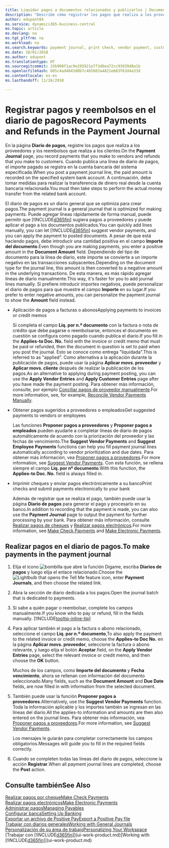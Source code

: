 ```yaml
---
title: Liquidar pagos a documentos relacionados y publicarlos | Documentos de Microsoft
description: "Describe cómo registrar los pagos que realiza a los proveedores y los reembolsos que realiza a los clientes."
author: edupont04
ms.service: dynamics365-business-central
ms.topic: article
ms.devlang: na
ms.tgt_pltfrm: na
ms.workload: na
ms.search.keywords: payment journal, print check, vendor payment, customer refund, creditor, debt, balance due, AP
ms.date: 10/01/2018
ms.author: edupont
ms.translationtype: HT
ms.sourcegitcommit: 33b900f1ac9e295921e7f3d6ea72cc93939d8a1b
ms.openlocfilehash: 605c4ad4043d8b7c4b5603a4821e683f63d4a33d
ms.contentlocale: es-es
ms.lasthandoff: 11/26/2018

---
```

# <a name="record-payments-and-refunds-in-the-payment-journal"></a><span data-ttu-id="06f5c-103">Registrar pagos y reembolsos en el diario de pagos</span><span class="sxs-lookup"><span data-stu-id="06f5c-103">Record Payments and Refunds in the Payment Journal</span></span>

<span data-ttu-id="06f5c-104">En la página **Diario de pagos**, registre los pagos que realiza a los proveedores y los reembolsos que realiza a los clientes.</span><span class="sxs-lookup"><span data-stu-id="06f5c-104">On the **Payment Journal** page, you record payments that you make to vendors and refunds that you make to customers.</span></span> <span data-ttu-id="06f5c-105">Cuando publica una línea de diario de pagos, el importe pagado se registra en la cuenta bancaria del sistema especificada.</span><span class="sxs-lookup"><span data-stu-id="06f5c-105">When you post a payment journal line, the paid amount is recorded on the specified system bank account.</span></span> <span data-ttu-id="06f5c-106">A continuación, debe tomar medidas para realizar la transferencia de dinero real desde la cuenta bancaria relacionada.</span><span class="sxs-lookup"><span data-stu-id="06f5c-106">You must then take steps to perform the actual money transfer from the related bank account.</span></span>  

<span data-ttu-id="06f5c-107">El diario de pagos es un diario general que se optimiza para crear pagos.</span><span class="sxs-lookup"><span data-stu-id="06f5c-107">The payment journal is a general journal that is optimized for making payments.</span></span> <span data-ttu-id="06f5c-108">Puede agregar líneas rápidamente de forma manual, puede permitir que [!INCLUDE[d365fin](includes/d365fin_md.md)] sugiera pagos a proveedores y puede aplicar el pago a los documentos publicados.</span><span class="sxs-lookup"><span data-stu-id="06f5c-108">You can quickly add lines manually, you can let [!INCLUDE[d365fin](includes/d365fin_md.md)] suggest vendor payments, and you can apply the payment to posted documents.</span></span> <span data-ttu-id="06f5c-109">A pesar de que está haciendo pagos, debe introducir una cantidad positiva en el campo **Importe del documento**.</span><span class="sxs-lookup"><span data-stu-id="06f5c-109">Even though you are making payments, you enter a positive amount in the **Document Amount** field.</span></span> <span data-ttu-id="06f5c-110">Dependiendo del tipo de documento para la línea de diario, este importe se convierte a un importe negativo en las transacciones subyacentes.</span><span class="sxs-lookup"><span data-stu-id="06f5c-110">Depending on the document type for the journal line, this amount is then converted to a negative amount in the underlying transactions.</span></span> <span data-ttu-id="06f5c-111">De esta manera, es más rápido agregar líneas de diario manualmente.</span><span class="sxs-lookup"><span data-stu-id="06f5c-111">This way, it's faster for you to add journal lines manually.</span></span> <span data-ttu-id="06f5c-112">Si prefiere introducir importes negativos, puede personalizar el diario de pagos para que muestre el campo **Importe** en su lugar.</span><span class="sxs-lookup"><span data-stu-id="06f5c-112">If you prefer to enter negative amounts, you can personalize the payment journal to show the **Amount** field instead.</span></span>  

- <span data-ttu-id="06f5c-113">Aplicación de pagos a facturas o abonos</span><span class="sxs-lookup"><span data-stu-id="06f5c-113">Applying payments to invoices or credit memos</span></span>

    <span data-ttu-id="06f5c-114">Si completa el campo **Liq. por n.º documento** con la factura o nota de crédito que debe pagarse o reembolsarse, entonces el documento en cuestión se configura como pagado cuando publica el diario.</span><span class="sxs-lookup"><span data-stu-id="06f5c-114">If you fill in the **Applies-to Doc. No.** field with the invoice or credit memo that must be paid or refunded, then the document in question is set to paid when you post the journal.</span></span> <span data-ttu-id="06f5c-115">Esto se conoce como entrega "liquidada".</span><span class="sxs-lookup"><span data-stu-id="06f5c-115">This is referred to as "applied".</span></span> <span data-ttu-id="06f5c-116">Como alternativa a la aplicación durante la publicación de pagos, puede usar la página **Aplicar movs. proveedor** y **Aplicar movs. cliente** después de realizar la publicación de los pagos.</span><span class="sxs-lookup"><span data-stu-id="06f5c-116">As an alternative to applying during payment posting, you can use the **Apply Vendor Entries** and **Apply Customer Entries** page after you have made the payment posting.</span></span> <span data-ttu-id="06f5c-117">Para obtener más información, consulte, por ejemplo [Conciliar pagos de proveedor manualmente](payables-how-apply-purchase-transactions-manually.md).</span><span class="sxs-lookup"><span data-stu-id="06f5c-117">For more information, see, for example, [Reconcile Vendor Payments Manually](payables-how-apply-purchase-transactions-manually.md).</span></span>  

- <span data-ttu-id="06f5c-118">Obtener pagos sugeridos a proveedores o empleados</span><span class="sxs-lookup"><span data-stu-id="06f5c-118">Get suggested payments to vendors or employees</span></span> 

    <span data-ttu-id="06f5c-119">Las funciones **Proponer pagos a proveedores** y **Proponer pagos a empleados** pueden ayudarle a completar líneas de diario de pagos automáticamente de acuerdo con la priorización del proveedor y las fechas de vencimiento.</span><span class="sxs-lookup"><span data-stu-id="06f5c-119">The **Suggest Vendor Payments** and **Suggest Employee Payments** functions can help you fill payment journal lines automatically according to vendor prioritization and due dates.</span></span> <span data-ttu-id="06f5c-120">Para obtener más información, vea [Proponer pagos a proveedores](payables-how-suggest-vendor-payments.md).</span><span class="sxs-lookup"><span data-stu-id="06f5c-120">For more information, see [Suggest Vendor Payments](payables-how-suggest-vendor-payments.md).</span></span> <span data-ttu-id="06f5c-121">Con esta función, se rellena siempre el campo **Liq. por nº documento**.</span><span class="sxs-lookup"><span data-stu-id="06f5c-121">With this function, the **Applies-to Doc. No.** field is always filled in.</span></span>  

- <span data-ttu-id="06f5c-122">Imprimir cheques y enviar pagos electrónicamente a su banco</span><span class="sxs-lookup"><span data-stu-id="06f5c-122">Print checks and submit payments electronically to your bank</span></span>

    <span data-ttu-id="06f5c-123">Además de registrar que se realiza el pago, también puede usar la página **Diario de pagos** para generar el pago y procesarlo en su banco.</span><span class="sxs-lookup"><span data-stu-id="06f5c-123">In addition to recording that the payment is made, you can also use the **Payment Journal** page to output the payment for further processing by your bank.</span></span> <span data-ttu-id="06f5c-124">Para obtener más información, consulte [Realizar pagos de cheques](payables-how-work-checks.md) y [Realizar pagos electrónicos](payables-how-export-payments-bank-file.md).</span><span class="sxs-lookup"><span data-stu-id="06f5c-124">For more information, see [Make Check Payments](payables-how-work-checks.md) and [Make Electronic Payments](payables-how-export-payments-bank-file.md).</span></span>  

## <a name="to-make-payments-in-the-payment-journal"></a><span data-ttu-id="06f5c-125">Realizar pagos en el diario de pagos.</span><span class="sxs-lookup"><span data-stu-id="06f5c-125">To make payments in the payment journal</span></span> 

1. <span data-ttu-id="06f5c-126">Elija el icono ![bombilla que abre la función Dígame](media/ui-search/search_small.png "Dígame que desea hacer"), escriba **Diarios de pagos** y luego elija el enlace relacionado.</span><span class="sxs-lookup"><span data-stu-id="06f5c-126">Choose the ![Lightbulb that opens the Tell Me feature](media/ui-search/search_small.png "Tell me what you want to do") icon, enter **Payment Journals**, and then choose the related link.</span></span>
2. <span data-ttu-id="06f5c-127">Abra la sección de diario dedicada a los pagos.</span><span class="sxs-lookup"><span data-stu-id="06f5c-127">Open the journal batch that is dedicated to payments.</span></span>
3. <span data-ttu-id="06f5c-128">Si sabe a quién pagar o reembolsar, complete los campos manualmente.</span><span class="sxs-lookup"><span data-stu-id="06f5c-128">If you know who to pay or refund, fill in the fields manually.</span></span> [!INCLUDE[tooltip-inline-tip](includes/tooltip-inline-tip_md.md)]
4. <span data-ttu-id="06f5c-129">Para aplicar también el pago a la factura o abono relacionado, seleccione el campo **Liq. por n.º documento**,</span><span class="sxs-lookup"><span data-stu-id="06f5c-129">To also apply the payment to the related invoice or credit memo, choose the **Applies-to Doc No.**</span></span> <span data-ttu-id="06f5c-130">en la página **Aplicar movs. proveedor**, seleccione la factura o abono relevante, y luego elija el botón **Aceptar**.</span><span class="sxs-lookup"><span data-stu-id="06f5c-130">field, on the **Apply Vendor Entries** page, select the relevant invoice or credit memo, and then choose the **OK** button.</span></span>

    <span data-ttu-id="06f5c-131">Muchos de los campos, como **Importe del documento** y **Fecha vencimiento**, ahora se rellenan con información del documento seleccionado.</span><span class="sxs-lookup"><span data-stu-id="06f5c-131">Many fields, such as the **Document Amount** and **Due Date** fields, are now filled in with information from the selected document.</span></span>
5. <span data-ttu-id="06f5c-132">También puede usar la función **Proponer pagos a proveedores**.</span><span class="sxs-lookup"><span data-stu-id="06f5c-132">Alternatively, use the **Suggest Vendor Payments** function.</span></span> <span data-ttu-id="06f5c-133">Toda la información aplicable y los importes también se ingresan en las líneas del diario.</span><span class="sxs-lookup"><span data-stu-id="06f5c-133">All the applies-to information and amounts are then also entered on the journal lines.</span></span> <span data-ttu-id="06f5c-134">Para obtener más información, vea [Proponer pagos a proveedores](payables-how-suggest-vendor-payments.md).</span><span class="sxs-lookup"><span data-stu-id="06f5c-134">For more information, see [Suggest Vendor Payments](payables-how-suggest-vendor-payments.md).</span></span>

    <span data-ttu-id="06f5c-135">Los mensajes le guiarán para completar correctamente los campos obligatorios.</span><span class="sxs-lookup"><span data-stu-id="06f5c-135">Messages will guide you to fill in the required fields correctly.</span></span>
6.  <span data-ttu-id="06f5c-136">Cuando se completen todas las líneas del diario de pagos, seleccione la acción **Registrar**.</span><span class="sxs-lookup"><span data-stu-id="06f5c-136">When all payment journal lines are completed, choose the **Post** action.</span></span>

## <a name="see-also"></a><span data-ttu-id="06f5c-137">Consulte también</span><span class="sxs-lookup"><span data-stu-id="06f5c-137">See Also</span></span>
[<span data-ttu-id="06f5c-138">Realizar pagos por cheque</span><span class="sxs-lookup"><span data-stu-id="06f5c-138">Make Check Payments</span></span>](payables-how-work-checks.md)  
[<span data-ttu-id="06f5c-139">Realizar pagos electrónicos</span><span class="sxs-lookup"><span data-stu-id="06f5c-139">Make Electronic Payments</span></span>](payables-how-export-payments-bank-file.md)  
[<span data-ttu-id="06f5c-140">Administrar pagos</span><span class="sxs-lookup"><span data-stu-id="06f5c-140">Managing Payables</span></span>](payables-manage-payables.md)  
[<span data-ttu-id="06f5c-141">Configurar banca</span><span class="sxs-lookup"><span data-stu-id="06f5c-141">Setting Up Banking</span></span>](bank-setup-banking.md)  
[<span data-ttu-id="06f5c-142">Exportar un archivo de Positive Pay</span><span class="sxs-lookup"><span data-stu-id="06f5c-142">Export a Positive Pay file</span></span>](finance-how-positive-pay.md)  
[<span data-ttu-id="06f5c-143">Trabajar con diarios generales</span><span class="sxs-lookup"><span data-stu-id="06f5c-143">Working with General Journals</span></span>](ui-work-general-journals.md)  
[<span data-ttu-id="06f5c-144">Personalización de su área de trabajo</span><span class="sxs-lookup"><span data-stu-id="06f5c-144">Personalizing Your Workspace</span></span>](ui-personalization-user.md)  
<span data-ttu-id="06f5c-145">[Trabajar con [!INCLUDE[d365fin](includes/d365fin_md.md)]](ui-work-product.md)</span><span class="sxs-lookup"><span data-stu-id="06f5c-145">[Working with [!INCLUDE[d365fin](includes/d365fin_md.md)]](ui-work-product.md)</span></span>  

